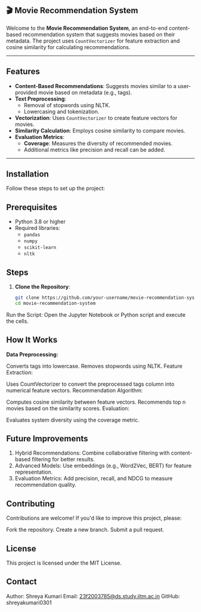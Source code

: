 ## 🎬 Movie Recommendation System

Welcome to the **Movie Recommendation System**, an end-to-end content-based recommendation system that suggests movies based on their metadata. The project uses `CountVectorizer` for feature extraction and cosine similarity for calculating recommendations.

---

## Features

- **Content-Based Recommendations**: Suggests movies similar to a user-provided movie based on metadata (e.g., tags).
- **Text Preprocessing**:
  - Removal of stopwords using NLTK.
  - Lowercasing and tokenization.
- **Vectorization**: Uses `CountVectorizer` to create feature vectors for movies.
- **Similarity Calculation**: Employs cosine similarity to compare movies.
- **Evaluation Metrics**:
  - **Coverage**: Measures the diversity of recommended movies.
  - Additional metrics like precision and recall can be added.

---

## Installation

Follow these steps to set up the project:

## Prerequisites

- Python 3.8 or higher
- Required libraries:
  - `pandas`
  - `numpy`
  - `scikit-learn`
  - `nltk`

## Steps

1. **Clone the Repository**:
   ```bash
   git clone https://github.com/your-username/movie-recommendation-system.git
   cd movie-recommendation-system
   
Run the Script: Open the Jupyter Notebook or Python script and execute the cells.

## How It Works

**Data Preprocessing:**

Converts tags into lowercase.
Removes stopwords using NLTK.
Feature Extraction:

Uses CountVectorizer to convert the preprocessed tags column into numerical feature vectors.
Recommendation Algorithm:

Computes cosine similarity between feature vectors.
Recommends top n movies based on the similarity scores.
Evaluation:

Evaluates system diversity using the coverage metric.

 ## Future Improvements
1. Hybrid Recommendations: Combine collaborative filtering with content-based filtering for better results.
2. Advanced Models: Use embeddings (e.g., Word2Vec, BERT) for feature representation.
3. Evaluation Metrics: Add precision, recall, and NDCG to measure recommendation quality.

## Contributing
Contributions are welcome! If you'd like to improve this project, please:

Fork the repository.
Create a new branch.
Submit a pull request.

## License
This project is licensed under the MIT License.

## Contact
Author: Shreya Kumari
Email: 23f2003785@ds.study.iitm.ac.in
GitHub: shreyakumari0301

